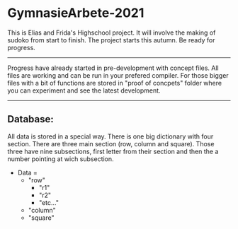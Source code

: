 # GymnasieArbete-2021

This is Elias and Frida's Highschool project. It will involve the making of sudoko from start to finish.
The project starts this autumn. Be ready for progress.

***

Progress have already started in pre-development with concept files. All files are working and can be run in your
prefered compiler. For those bigger files with a bit of functions are stored in "proof of concpets" folder where you
can experiment and see the latest development.

***

## __Database:__
All data is stored in a special way. There is one big dictionary with four section. There are three main section (row, column and square).
Those three have nine subsections, first letter from their section and then the a number pointing at wich subsection.

  * Data =
    * "row"
        * "r1"
        * "r2"
        * "etc..."
    * "column"
    * "square"
